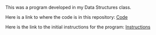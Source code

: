 This was a program developed in my Data Structures class. 

Here is a link to where the code is in this repository: [Code](https://github.com/ZachPoole/leaguestats/tree/master/Program%204%20League%20Stats%20(JetBrains)/src)

Here is the link to the initial instructions for the program: [Instructions](https://github.com/ZachPoole/leaguestats/blob/master/Program%204%20League%20Stats%20(JetBrains)/src/Fall18p4.pdf)
